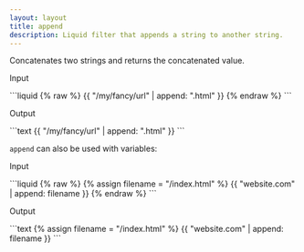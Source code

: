 ```yaml
---
layout: layout
title: append
description: Liquid filter that appends a string to another string.
---
```


Concatenates two strings and returns the concatenated value.

<p class="code-label">Input</p>
```liquid
{% raw %}
{{ "/my/fancy/url" | append: ".html" }}
{% endraw %}
```

<p class="code-label">Output</p>
```text
{{ "/my/fancy/url" | append: ".html" }}
```

`append` can also be used with variables:

<p class="code-label">Input</p>
```liquid
{% raw %}
{% assign filename = "/index.html" %}
{{ "website.com" | append: filename }}
{% endraw %}
```

<p class="code-label">Output</p>
```text
{% assign filename = "/index.html" %}
{{ "website.com" | append: filename }}
```
